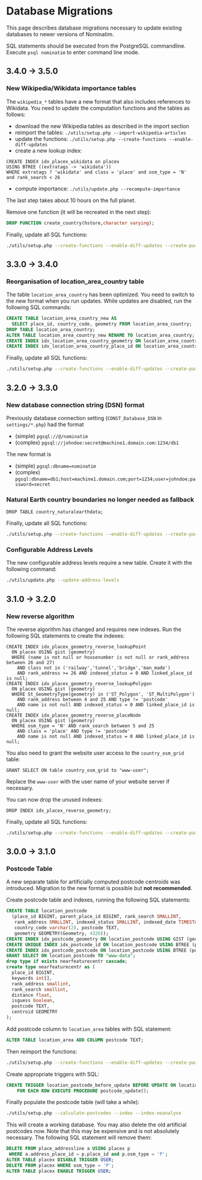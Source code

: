 # Database Migrations

This page describes database migrations necessary to update existing databases
to newer versions of Nominatim.

SQL statements should be executed from the PostgreSQL commandline. Execute
`psql nominatim` to enter command line mode.

## 3.4.0 -> 3.5.0

### New Wikipedia/Wikidata importance tables

The `wikipedia_*` tables have a new format that also includes references to
Wikidata. You need to update the computation functions and the tables as
follows:

  * download the new Wikipedia tables as described in the import section
  * reimport the tables: `./utils/setup.php --import-wikipedia-articles`
  * update the functions: `./utils/setup.php --create-functions --enable-diff-updates`
  * create a new lookup index:
```
CREATE INDEX idx_placex_wikidata on placex
USING BTREE ((extratags -> 'wikidata'))
WHERE extratags ? 'wikidata' and class = 'place' and osm_type = 'N' and rank_search < 26
```
  * compute importance: `./utils/update.php --recompute-importance`

The last step takes about 10 hours on the full planet.

Remove one function (it will be recreated in the next step):

```sql
DROP FUNCTION create_country(hstore,character varying);
```

Finally, update all SQL functions:

```sh
./utils/setup.php --create-functions --enable-diff-updates --create-partition-functions
```

## 3.3.0 -> 3.4.0

### Reorganisation of location_area_country table

The table `location_area_country` has been optimized. You need to switch to the
new format when you run updates. While updates are disabled, run the following
SQL commands:

```sql
CREATE TABLE location_area_country_new AS
  SELECT place_id, country_code, geometry FROM location_area_country;
DROP TABLE location_area_country;
ALTER TABLE location_area_country_new RENAME TO location_area_country;
CREATE INDEX idx_location_area_country_geometry ON location_area_country USING GIST (geometry);
CREATE INDEX idx_location_area_country_place_id ON location_area_country USING BTREE (place_id);
```

Finally, update all SQL functions:

```sh
./utils/setup.php --create-functions --enable-diff-updates --create-partition-functions
```

## 3.2.0 -> 3.3.0

### New database connection string (DSN) format

Previously database connection setting (`CONST_Database_DSN` in `settings/*.php`) had the format

   * (simple) `pgsql://@/nominatim`
   * (complex) `pgsql://johndoe:secret@machine1.domain.com:1234/db1`

The new format is

   * (simple) `pgsql:dbname=nominatim`
   * (complex) `pgsql:dbname=db1;host=machine1.domain.com;port=1234;user=johndoe;password=secret`

### Natural Earth country boundaries no longer needed as fallback

```
DROP TABLE country_naturalearthdata;
```

Finally, update all SQL functions:

```sh
./utils/setup.php --create-functions --enable-diff-updates --create-partition-functions
```

### Configurable Address Levels

The new configurable address levels require a new table. Create it with the
following command:

```sh
./utils/update.php --update-address-levels
```

## 3.1.0 -> 3.2.0

### New reverse algorithm

The reverse algorithm has changed and requires new indexes. Run the following
SQL statements to create the indexes:

```
CREATE INDEX idx_placex_geometry_reverse_lookupPoint
  ON placex USING gist (geometry)
  WHERE (name is not null or housenumber is not null or rank_address between 26 and 27)
    AND class not in ('railway','tunnel','bridge','man_made')
    AND rank_address >= 26 AND indexed_status = 0 AND linked_place_id is null;
CREATE INDEX idx_placex_geometry_reverse_lookupPolygon
  ON placex USING gist (geometry)
  WHERE St_GeometryType(geometry) in ('ST_Polygon', 'ST_MultiPolygon')
    AND rank_address between 4 and 25 AND type != 'postcode'
    AND name is not null AND indexed_status = 0 AND linked_place_id is null;
CREATE INDEX idx_placex_geometry_reverse_placeNode
  ON placex USING gist (geometry)
  WHERE osm_type = 'N' AND rank_search between 5 and 25
    AND class = 'place' AND type != 'postcode'
    AND name is not null AND indexed_status = 0 AND linked_place_id is null;
```

You also need to grant the website user access to the `country_osm_grid` table:

```
GRANT SELECT ON table country_osm_grid to "www-user";
```

Replace the `www-user` with the user name of your website server if necessary.

You can now drop the unused indexes:

```
DROP INDEX idx_placex_reverse_geometry;
```

Finally, update all SQL functions:

```sh
./utils/setup.php --create-functions --enable-diff-updates --create-partition-functions
```

## 3.0.0 -> 3.1.0

### Postcode Table

A new separate table for artificially computed postcode centroids was introduced.
Migration to the new format is possible but **not recommended**.

Create postcode table and indexes, running the following SQL statements:

```sql
CREATE TABLE location_postcode
  (place_id BIGINT, parent_place_id BIGINT, rank_search SMALLINT,
   rank_address SMALLINT, indexed_status SMALLINT, indexed_date TIMESTAMP,
   country_code varchar(2), postcode TEXT,
   geometry GEOMETRY(Geometry, 4326));
CREATE INDEX idx_postcode_geometry ON location_postcode USING GIST (geometry);
CREATE UNIQUE INDEX idx_postcode_id ON location_postcode USING BTREE (place_id);
CREATE INDEX idx_postcode_postcode ON location_postcode USING BTREE (postcode);
GRANT SELECT ON location_postcode TO "www-data";
drop type if exists nearfeaturecentr cascade;
create type nearfeaturecentr as (
  place_id BIGINT,
  keywords int[],
  rank_address smallint,
  rank_search smallint,
  distance float,
  isguess boolean,
  postcode TEXT,
  centroid GEOMETRY
);
```

Add postcode column to `location_area` tables with SQL statement:

```sql
ALTER TABLE location_area ADD COLUMN postcode TEXT;
```

Then reimport the functions:

```sh
./utils/setup.php --create-functions --enable-diff-updates --create-partition-functions
```

Create appropriate triggers with SQL:

```sql
CREATE TRIGGER location_postcode_before_update BEFORE UPDATE ON location_postcode
    FOR EACH ROW EXECUTE PROCEDURE postcode_update();
```

Finally populate the postcode table (will take a while):

```sh
./utils/setup.php --calculate-postcodes --index --index-noanalyse
```

This will create a working database. You may also delete the old artificial
postcodes now. Note that this may be expensive and is not absolutely necessary.
The following SQL statement will remove them:

```sql
DELETE FROM place_addressline a USING placex p
 WHERE a.address_place_id = p.place_id and p.osm_type = 'P';
ALTER TABLE placex DISABLE TRIGGER USER;
DELETE FROM placex WHERE osm_type = 'P';
ALTER TABLE placex ENABLE TRIGGER USER;
```
